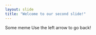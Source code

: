 ```yaml
---
layout: slide
title: "Welcome to our second slide!"
---
```

Some meme
Use the left arrow to go back!
